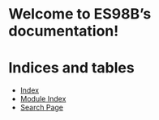 <!-- ES98B documentation master file, created by
sphinx-quickstart on Tue May 14 15:35:15 2024.
You can adapt this file completely to your liking, but it should at least
contain the root `toctree` directive. -->

# Welcome to ES98B’s documentation!

# Indices and tables

* [Index](genindex.md)
* [Module Index](py-modindex.md)
* [Search Page](search.md)
